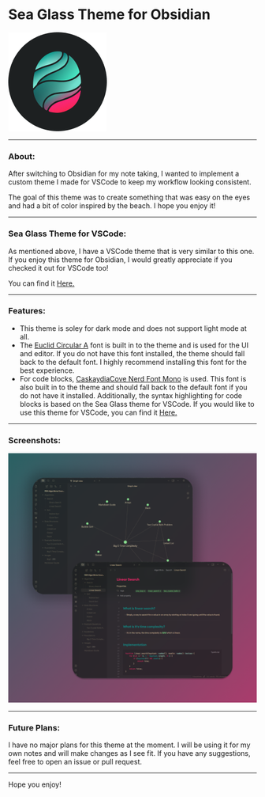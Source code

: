# Sea Glass Theme for Obsidian

![Sea Glass Logo](assets/logo.png)

---
### About:
After switching to Obsidian for my note taking, I wanted to implement a custom theme I made for VSCode to keep my workflow looking consistent.

The goal of this theme was to create something that was easy on the eyes and had a bit of color inspired by the beach. I hope you enjoy it!

---
### Sea Glass Theme for VSCode:
As mentioned above, I have a VSCode theme that is very similar to this one. If you enjoy this theme for Obsidian, I would greatly appreciate if you checked it out for VSCode too!

You can find it [Here.](https://marketplace.visualstudio.com/items?itemName=KyleStewart.sea-glass-color-theme)

---
### Features:
- This theme is soley for dark mode and does not support light mode at all.
- The [Euclid Circular A](https://www.cufonfonts.com/font/euclid-circular-a) font is built in to the theme and is used for the UI and editor. If you do not have this font installed, the theme should fall back to the default font. I highly recommend installing this font for the best experience.
- For code blocks, [CaskaydiaCove Nerd Font Mono](https://github.com/eliheuer/caskaydia-cove) is used. This font is also built in to the theme and should fall back to the default font if you do not have it installed. Additionally, the syntax highlighting for code blocks is based on the Sea Glass theme for VSCode. If you would like to use this theme for VSCode, you can find it [Here.](https://marketplace.visualstudio.com/items?itemName=KyleStewart.sea-glass-color-theme)

---
### Screenshots:

![Screenshots](assets/screenshots.png)

---
### Future Plans:
I have no major plans for this theme at the moment. I will be using it for my own notes and will make changes as I see fit. If you have any suggestions, feel free to open an issue or pull request.

---
Hope you enjoy!